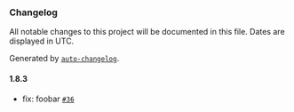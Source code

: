 ### Changelog

All notable changes to this project will be documented in this file. Dates are displayed in UTC.

Generated by [`auto-changelog`](https://github.com/CookPete/auto-changelog).

#### 1.8.3

- fix: foobar [`#36`](https://github.com/tyn1998/workflows-for-hypercrx/pull/36)
